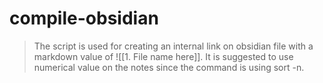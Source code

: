# compile-obsidian

> The script is used for creating an internal link on obsidian file with a markdown value of ![[1. File name here]]. It is suggested to use numerical value on the notes since the command is using sort -n.
